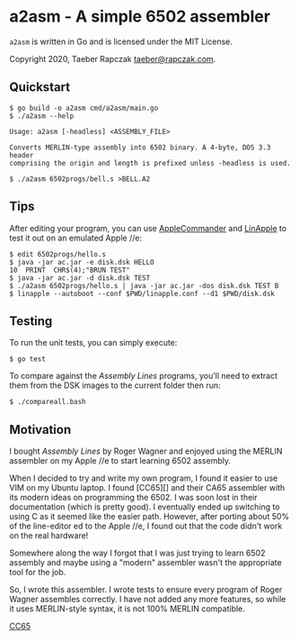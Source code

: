 a2asm - A simple 6502 assembler
===============================

`a2asm` is written in Go and is licensed under the MIT License.

Copyright 2020, Taeber Rapczak <taeber@rapczak.com>.


Quickstart
----------

    $ go build -o a2asm cmd/a2asm/main.go
    $ ./a2asm --help

    Usage: a2asm [-headless] <ASSEMBLY_FILE>

    Converts MERLIN-type assembly into 6502 binary. A 4-byte, DOS 3.3 header
    comprising the origin and length is prefixed unless -headless is used.

    $ ./a2asm 6502progs/bell.s >BELL.A2


Tips
----

After editing your program, you can use [AppleCommander][] and [LinApple][] to
test it out on an emulated Apple //e:

    $ edit 6502progs/hello.s
    $ java -jar ac.jar -e disk.dsk HELLO
    10  PRINT  CHR$(4);"BRUN TEST"
    $ java -jar ac.jar -d disk.dsk TEST
    $ ./a2asm 6502progs/hello.s | java -jar ac.jar -dos disk.dsk TEST B
    $ linapple --autoboot --conf $PWD/linapple.conf --d1 $PWD/disk.dsk


[AppleCommander]: https://applecommander.github.io/
[LinApple]: https://github.com/linappleii/linapple/


Testing
-------

To run the unit tests, you can simply execute:

    $ go test

To compare against the _Assembly Lines_ programs, you'll need to extract them
from the DSK images to the current folder then run:

    $ ./compareall.bash


Motivation
----------

I bought _Assembly Lines_ by Roger Wagner and enjoyed using the MERLIN
assembler on my Apple //e to start learning 6502 assembly.

When I decided to try and write my own program, I found it easier to use VIM on
my Ubuntu laptop. I found [CC65][] and their CA65 assembler with its modern ideas
on programming the 6502. I was soon lost in their documentation (which is
pretty good). I eventually ended up switching to using C as it seemed like the
easier path. However, after porting about 50% of the line-editor ed to the
Apple //e, I found out that the code didn't work on the real hardware!

Somewhere along the way I forgot that I was just trying to learn 6502 assembly
and maybe using a "modern" assembler wasn't the appropriate tool for the job.

So, I wrote this assembler. I wrote tests to ensure every program of Roger
Wagner assembles correctly. I have not added any more features, so while it
uses MERLIN-style syntax, it is not 100% MERLIN compatible.

[CC65](https://cc65.github.io/)

